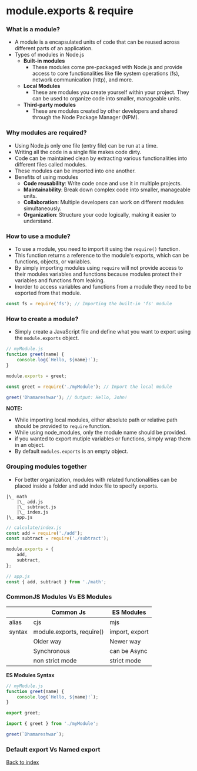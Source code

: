 # module.exports & require

### What is a module?

-   A module is a encapsulated units of code that can be reused across different parts of an application.
-   Types of modules in Node.js
    -   **Built-in modules**
        -   These modules come pre-packaged with Node.js and provide access to core functionalities like file system operations (fs), network communication (http), and more.
    -   **Local Modules**
        -   These are modules you create yourself within your project. They can be used to organize code into smaller, manageable units.
    -   **Third-party modules**
        -   These are modules created by other developers and shared through the Node Package Manager (NPM).

### Why modules are required?

-   Using Node.js only one file (entry file) can be run at a time.
-   Writing all the code in a single file makes code dirty.
-   Code can be maintained clean by extracting various functionalities into different files called modules.
-   These modules can be imported into one another.
-   Benefits of using modules
    -   **Code reusability**: Write code once and use it in multiple projects.
    -   **Maintainability**: Break down complex code into smaller, manageable units.
    -   **Collaboration**: Multiple developers can work on different modules simultaneously.
    -   **Organization**: Structure your code logically, making it easier to understand.

### How to use a module?

-   To use a module, you need to import it using the `require()` function.
-   This function returns a reference to the module's exports, which can be functions, objects, or variables.
-   By simply importing modules using `require` will not provide access to their modules variables and functions because modules protect their variables and functions from leaking.
-   Inorder to access variables and functions from a module they need to be exported from that module.

```js
const fs = require('fs'); // Importing the built-in 'fs' module
```

### How to create a module?

-   Simply create a JavaScript file and define what you want to export using the `module.exports` object.

```js
// myModule.js
function greet(name) {
    console.log(`Hello, ${name}!`);
}

module.exports = greet;
```

```js
const greet = require('./myModule'); // Import the local module

greet('Dhamareshwar'); // Output: Hello, John!
```

**NOTE:**

-   While importing local modules, either absolute path or relative path should be provided to `require` function.
-   While using node_modules, only the module name should be provided.
-   if you wanted to export mutiple variables or functions, simply wrap them in an object.
-   By default `modules.exports` is an empty object.

### Grouping modules together

-   For better organization, modules with related functionalities can be placed inside a folder and add index file to specify exports.

```
|\_ math
    |\_ add.js
    |\_ subtract.js
    |\_ index.js
|\_ app.js
```

```js
// calculate/index.js
const add = require('./add');
const subtract = require('./subtract');

module.exports = {
    add,
    subtract,
};
```

```js
// app.js
const { add, subtract } from './math';
```

### CommonJS Modules Vs ES Modules

|        | Common Js                 | ES Modules     |
| ------ | ------------------------- | -------------- |
| alias  | cjs                       | mjs            |
| syntax | module.exports, require() | import, export |
|        | Older way                 | Newer way      |
|        | Synchronous               | can be Async   |
|        | non strict mode           | strict mode    |

**ES Modules Syntax**

```js
// myModule.js
function greet(name) {
    console.log(`Hello, ${name}!`);
}

export greet;
```

```js
import { greet } from './myModule';

greet(`Dhamareshwar`);
```

### Default export Vs Named export

[Back to index](../README.md)
